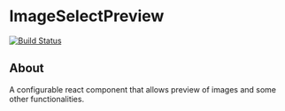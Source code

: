 # ImageSelectPreview

[![Build Status](https://travis-ci.org/cmdlucas/react-image-select-pv.svg?branch=master)](https://travis-ci.org/cmdlucas/react-image-select-pv)

## About

A configurable react component that allows preview of images and some other functionalities.